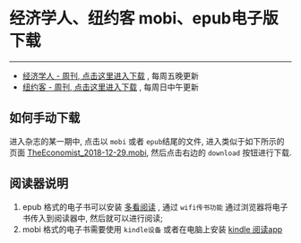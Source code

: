 # 经济学人、纽约客 mobi、epub电子版下载
----

* [经济学人 - 周刊, 点击这里进入下载](01_economist/) , 每周五晚更新
* [纽约客 - 周刊, 点击这里进入下载](02_new_yorker/) , 每周日中午更新

## 如何手动下载

进入杂志的某一期中, 点击以 `mobi` 或者 `epub`结尾的文件, 进入类似于如下所示的页面 [TheEconomist_2018-12-29.mobi](https://github.com/hehonghui/the-economist-ebooks/blob/master/01_economist/te_2018-12-29/TheEconomist_2018-12-29.mobi), 然后点击右边的 `download` 按钮进行下载.


## 阅读器说明

1. epub 格式的电子书可以安装 [多看阅读](https://www.duokan.com/product) ,  通过 `wifi传书功能` 通过浏览器将电子书传入到阅读器中, 然后就可以进行阅读;
2. mobi 格式的电子书需要使用 `kindle设备` 或者在电脑上安装 [kindle 阅读app](https://www.amazon.cn/kindle-dbs/fd/kcp/ref=sv_kinc_0)

